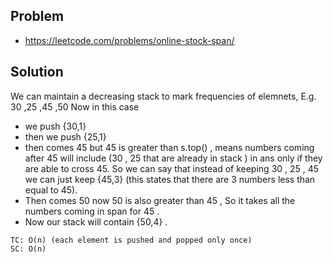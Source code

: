 ## Problem

- https://leetcode.com/problems/online-stock-span/

## Solution

We can maintain a decreasing stack to mark frequencies of elemnets,
E.g. 30 ,25 ,45 ,50 Now in this case

- we push {30,1}
- then we push {25,1}
- then comes 45 but 45 is greater than s.top() , means numbers coming after 45 will include (30 , 25 that are already in stack ) in ans only if they are able to cross 45. So we can say that instead of keeping 30 , 25 , 45 we can just keep {45,3} (this states that there are 3 numbers less than equal to 45).
- Then comes 50 now 50 is also greater than 45 , So it takes all the numbers coming in span for 45 .
- Now our stack will contain {50,4} .

```
TC: O(n) (each element is pushed and popped only once)
SC: O(n)
```
